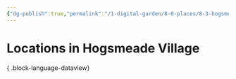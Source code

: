 ```yaml
---
{"dg-publish":true,"permalink":"/1-digital-garden/8-0-places/8-3-hogsmeade-village/8-3-1-hogsmeade-v-illage-overview/","tags":["MOC"]}
---
```


# Locations in Hogsmeade Village

{ .block-language-dataview}
